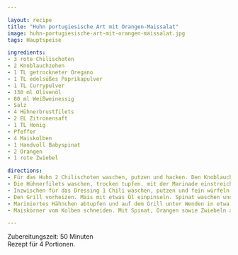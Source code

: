 ```yaml
---

layout: recipe
title: "Huhn portugiesische Art mit Orangen-Maissalat"
image: huhn-portugiesische-art-mit-orangen-maissalat.jpg
tags: Hauptspeise

ingredients:
- 3 rote Chilischoten
- 2 Knoblauchzehen
- 1 TL getrockneter Oregano
- 1 TL edelsüßes Paprikapulver
- 1 TL Currypulver
- 130 ml Olivenöl
- 80 ml Weißweinessig
- Salz
- 4 Hühnerbrustfilets
- 2 EL Zitronensaft
- 1 TL Honig
- Pfeffer
- 4 Maiskolben
- 1 Handvoll Babyspinat
- 2 Orangen
- 1 rote Zwiebel

directions:
- Für das Huhn 2 Chilischoten waschen, putzen und hacken. Den Knoblauch schälen und fein hacken. Mit dem Oregano, Paprikapulver, Curry, 80 ml Olivenöl sowie 50 ml Essig in einen Topf geben, aufkochen und 4-5 Min. zugedeckt köcheln lassen. Fein pürieren und mit Salz abschmecken. 
- Die Hühnerfilets waschen, trocken tupfen. mit der Marinade einstreichen und 20 Min. zugedeckt marinieren. 
- Inzwischen für das Dressing 1 Chili waschen, putzen und fein würfeln. Mit 3 EL Essig, Zitronensaft, Honig, Salz und Pfeffer verrühren und 3 EL Öl unterquirlen. 
- Den Grill vorheizen. Mais mit etwas Öl einpinseln. Spinat waschen und trocken schleudern. Orangen mit dem Messer schälen, sodass die Fruchthaut entfernt ist. Fruchtfleisch in dünne Scheiben schneiden. Zwiebel schälen und in schmale Streifen schneiden. 
- Mariniertes Hähnchen abtupfen und auf dem Grill unter Wenden in etwa 15 Min. leicht gebräunt garen. Mais mit auf den Grill legen, unter Wenden ebenfalls 10-15 Min. garen. 
- Maiskörner vom Kolben schneiden. Mit Spinat, Orangen sowie Zwiebeln anrichten und mit dem Dressing beträufeln. Das Huhn salzen, daneben platzieren und servieren.

---
```


Zubereitungszeit: 50 Minuten  
Rezept für 4 Portionen.